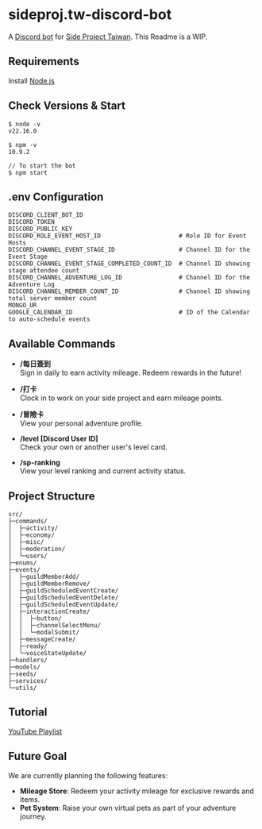 # sideproj.tw-discord-bot

A [Discord bot](https://discord.com/developers/docs/intro) for [Side Project Taiwan](https://discord.gg/uERn8yW2xh).
This Readme is a WIP.

## Requirements

Install [Node.js](https://nodejs.org/zh-tw)

## Check Versions & Start

```
$ node -v
v22.16.0

$ npm -v
10.9.2

// To start the bot
$ npm start
```

## .env Configuration

```env
DISCORD_CLIENT_BOT_ID
DISCORD_TOKEN
DISCORD_PUBLIC_KEY
DISCORD_ROLE_EVENT_HOST_ID                      # Role ID for Event Hosts
DISCORD_CHANNEL_EVENT_STAGE_ID                  # Channel ID for the Event Stage
DISCORD_CHANNEL_EVENT_STAGE_COMPLETED_COUNT_ID  # Channel ID showing stage attendee count
DISCORD_CHANNEL_ADVENTURE_LOG_ID                # Channel ID for the Adventure Log
DISCORD_CHANNEL_MEMBER_COUNT_ID                 # Channel ID showing total server member count
MONGO_UR
GOOGLE_CALENDAR_ID                              # ID of the Calendar to auto-schedule events
```

## Available Commands

- **/每日簽到**  
  Sign in daily to earn activity mileage. Redeem rewards in the future!

- **/打卡**  
  Clock in to work on your side project and earn mileage points.

- **/冒險卡**  
  View your personal adventure profile.

- **/level [Discord User ID]**  
  Check your own or another user's level card.

- **/sp-ranking**  
  View your level ranking and current activity status.


## Project Structure

```tree
src/
├─commands/
│  ├─activity/
│  ├─economy/
│  ├─misc/
│  ├─moderation/
│  └─users/
├─enums/
├─events/
│  ├─guildMemberAdd/
│  ├─guildMemberRemove/
│  ├─guildScheduledEventCreate/
│  ├─guildScheduledEventDelete/
│  ├─guildScheduledEventUpdate/
│  ├─interactionCreate/
│  │  ├─button/
│  │  ├─channelSelectMenu/
│  │  └─modalSubmit/
│  ├─messageCreate/
│  ├─ready/
│  └─voiceStateUpdate/
├─handlers/
├─models/
├─seeds/
├─services/
└─utils/
```

## Tutorial

[YouTube Playlist](https://www.youtube.com/watch?v=B7_77HK0fnY&list=PLpmb-7WxPhe0ZVpH9pxT5MtC4heqej8Es&index=9)

## Future Goal

We are currently planning the following features:

- **Mileage Store**: Redeem your activity mileage for exclusive rewards and items.
- **Pet System**: Raise your own virtual pets as part of your adventure journey.